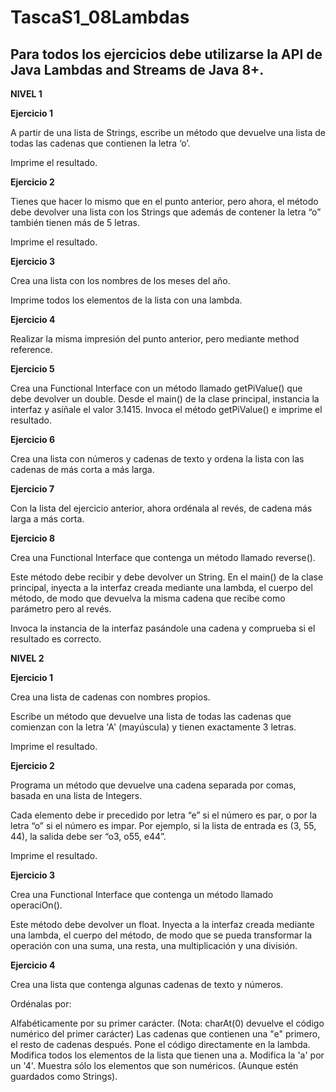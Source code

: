 # TascaS1_08Lambdas
 
## Para todos los ejercicios debe utilizarse la API de Java Lambdas and Streams de Java 8+.

**NIVEL 1**

**Ejercicio 1**

A partir de una lista de Strings, escribe un método que devuelve una lista de todas las cadenas que contienen la letra ‘o’. 

Imprime el resultado.

**Ejercicio 2**

Tienes que hacer lo mismo que en el punto anterior, pero ahora, el método debe devolver una lista con los Strings que además de contener la letra “o” también tienen más de 5 letras. 

Imprime el resultado.

**Ejercicio 3**

Crea una lista con los nombres de los meses del año. 

Imprime todos los elementos de la lista con una lambda.

**Ejercicio 4**

Realizar la misma impresión del punto anterior, pero mediante method reference.

**Ejercicio 5**

Crea una Functional Interface con un método llamado getPiValue() que debe devolver un double.
Desde el main() de la clase principal, instancia la interfaz y asíñale el valor 3.1415. 
Invoca el método getPiValue() e imprime el resultado.

**Ejercicio 6**

Crea una lista con números y cadenas de texto y ordena la lista con las cadenas de más corta a más larga.

**Ejercicio 7**

Con la lista del ejercicio anterior, ahora ordénala al revés, de cadena más larga a más corta.

**Ejercicio 8**

Crea una Functional Interface que contenga un método llamado reverse(). 

Este método debe recibir y debe devolver un String. En el main() de la clase principal, inyecta a la interfaz creada mediante una lambda, 
el cuerpo del método, de modo que devuelva la misma cadena que recibe como parámetro pero al revés. 

Invoca la instancia de la interfaz pasándole una cadena y comprueba si el resultado es correcto.

**NIVEL 2**

**Ejercicio 1**

Crea una lista de cadenas con nombres propios. 

Escribe un método que devuelve una lista de todas las cadenas que comienzan con la letra 'A' (mayúscula) y tienen exactamente 3 letras. 

Imprime el resultado.

**Ejercicio 2**

Programa un método que devuelve una cadena separada por comas, basada en una lista de Integers. 

Cada elemento debe ir precedido por letra “e” si el número es par, o por la letra “o” si el número es impar. 
Por ejemplo, si la lista de entrada es (3, 55, 44), la salida debe ser “o3, o55, e44”. 

Imprime el resultado.

**Ejercicio 3**

Crea una Functional Interface que contenga un método llamado operaciOn(). 

Este método debe devolver un float. Inyecta a la interfaz creada mediante una lambda, el cuerpo del método, 
de modo que se pueda transformar la operación con una suma, una resta, una multiplicación y una división.

**Ejercicio 4**

Crea una lista que contenga algunas cadenas de texto y números.

Ordénalas por:

Alfabéticamente por su primer carácter. (Nota: charAt(0) devuelve el código numérico del primer carácter)
Las cadenas que contienen una "e" primero, el resto de cadenas después. Pone el código directamente en la lambda.
Modifica todos los elementos de la lista que tienen una a. Modifica la 'a' por un '4'.
Muestra sólo los elementos que son numéricos. (Aunque estén guardados como Strings).
